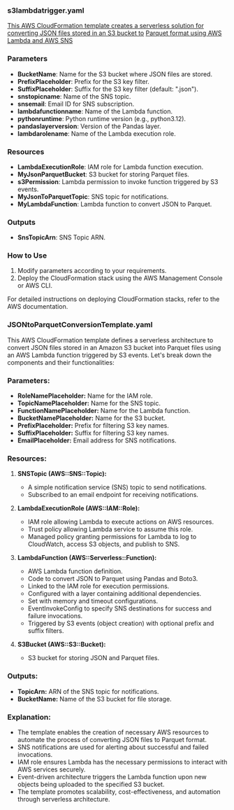 ### s3lambdatrigger.yaml

<u>This AWS CloudFormation template creates a serverless solution for converting JSON files stored in an S3 bucket to</u> 
<u>Parquet format using AWS Lambda and AWS SNS</u>
### Parameters
- **BucketName**: Name for the S3 bucket where JSON files are stored.
- **PrefixPlaceholder**: Prefix for the S3 key filter.
- **SuffixPlaceholder**: Suffix for the S3 key filter (default: ".json").
- **snstopicname**: Name of the SNS topic.
- **snsemail**: Email ID for SNS subscription.
- **lambdafunctionname**: Name of the Lambda function.
- **pythonruntime**: Python runtime version (e.g., python3.12).
- **pandaslayerversion**: Version of the Pandas layer.
- **lambdarolename**: Name of the Lambda execution role.

### Resources
- **LambdaExecutionRole**: IAM role for Lambda function execution.
- **MyJsonParquetBucket**: S3 bucket for storing Parquet files.
- **s3Permission**: Lambda permission to invoke function triggered by S3 events.
- **MyJsonToParquetTopic**: SNS topic for notifications.
- **MyLambdaFunction**: Lambda function to convert JSON to Parquet.

### Outputs
- **SnsTopicArn**: SNS Topic ARN.

### How to Use
1. Modify parameters according to your requirements.
2. Deploy the CloudFormation stack using the AWS Management Console or AWS CLI.

For detailed instructions on deploying CloudFormation stacks, refer to the AWS documentation.


### JSONtoParquetConversionTemplate.yaml
This AWS CloudFormation template defines a serverless architecture to convert JSON files stored in an Amazon S3 bucket into Parquet files using an AWS Lambda function triggered by S3 events. Let's break down the components and their functionalities:

### Parameters:
- **RoleNamePlaceholder:** Name for the IAM role.
- **TopicNamePlaceholder:** Name for the SNS topic.
- **FunctionNamePlaceholder:** Name for the Lambda function.
- **BucketNamePlaceholder:** Name for the S3 bucket.
- **PrefixPlaceholder:** Prefix for filtering S3 key names.
- **SuffixPlaceholder:** Suffix for filtering S3 key names.
- **EmailPlaceholder:** Email address for SNS notifications.

### Resources:
1. **SNSTopic (AWS::SNS::Topic):**
   - A simple notification service (SNS) topic to send notifications.
   - Subscribed to an email endpoint for receiving notifications.

2. **LambdaExecutionRole (AWS::IAM::Role):**
   - IAM role allowing Lambda to execute actions on AWS resources.
   - Trust policy allowing Lambda service to assume this role.
   - Managed policy granting permissions for Lambda to log to CloudWatch, access S3 objects, and publish to SNS.

3. **LambdaFunction (AWS::Serverless::Function):**
   - AWS Lambda function definition.
   - Code to convert JSON to Parquet using Pandas and Boto3.
   - Linked to the IAM role for execution permissions.
   - Configured with a layer containing additional dependencies.
   - Set with memory and timeout configurations.
   - EventInvokeConfig to specify SNS destinations for success and failure invocations.
   - Triggered by S3 events (object creation) with optional prefix and suffix filters.

4. **S3Bucket (AWS::S3::Bucket):**
   - S3 bucket for storing JSON and Parquet files.

### Outputs:
- **TopicArn:** ARN of the SNS topic for notifications.
- **BucketName:** Name of the S3 bucket for file storage.

### Explanation:
- The template enables the creation of necessary AWS resources to automate the process of converting JSON files to Parquet format.
- SNS notifications are used for alerting about successful and failed invocations.
- IAM role ensures Lambda has the necessary permissions to interact with AWS services securely.
- Event-driven architecture triggers the Lambda function upon new objects being uploaded to the specified S3 bucket.
- The template promotes scalability, cost-effectiveness, and automation through serverless architecture.
